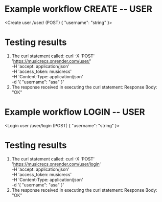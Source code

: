 # Example workflow CREATE -- USER

<Create user /user/ (POST)
{
"username": "string"
}>

# Testing results

1. The curl statement called:
    curl -X 'POST' \
      'https://musicrecs.onrender.com/user/' \
      -H 'accept: application/json' \
      -H 'access_token: musicrecs' \
      -H 'Content-Type: application/json' \
      -d '{
      "username": "asa"
    }'
2. The response received in executing the curl statement:
    Response Body:
      "OK"

# Example workflow LOGIN -- USER

<Login user /user/login (POST)
{
"username": "string"
}>

# Testing results

1. The curl statement called:
    curl -X 'POST' \
      'https://musicrecs.onrender.com/user/login' \
      -H 'accept: application/json' \
      -H 'access_token: musicrecs' \
      -H 'Content-Type: application/json' \
      -d '{
      "username": "asa"
    }'
2. The response received in executing the curl statement:
    Response Body:
      "OK"

# Example workflow CREATE -- PLAYLIST

<Create playlist /playlist/ (PUT)
{
"playlist_name": "string"
}>

# Testing results

1. The curl statement called:
    curl -X 'POST' \
      'https://musicrecs.onrender.com/playlist/2' \
      -H 'accept: application/json' \
      -H 'access_token: musicrecs' \
      -H 'Content-Type: application/json' \
      -d '{
      "playlist_name": "playlist"
    }'
2. The response received in executing the curl statement:
    Response Body:
      {
        "playlist_id": 6
      }

# Example workflow ADD SONG -- PLAYLIST

<Add playlist /{playlist_id}/add/{track_id} (PUT)
{

}>

# Testing results

1. The curl statement called:
    curl -X 'POST' \
      'https://musicrecs.onrender.com/playlist/6/add/2' \
      -H 'accept: application/json' \
      -H 'access_token: musicrecs' \
      -d ''
2. The response received in executing the curl statement:
    Response Body:
      "OK"

# Example workflow REMOVE SONG -- PLAYLIST

<Remove playlist /{playlist_id}/remove/{track_id} (PUT)
{

}>

# Testing results

1. The curl statement called:
    curl -X 'POST' \
      'https://musicrecs.onrender.com/playlist/6/remove/2' \
      -H 'accept: application/json' \
      -H 'access_token: musicrecs' \
      -d ''
2. The response received in executing the curl statement:
    Response Body:
      "OK"

# Example workflow GET User Library

<Get Asa's library /user/{user_id}/library>

# Testing results

1. The curl statement called:
  curl -X 'GET' \
  'https://musicrecs.onrender.com/user/3/library' \
  -H 'accept: application/json' \
  -H 'access_token: musicrecs'

2. The response received in executing the curl statement:
  [
  {
    "playlist_id": 6,
    "playlist_title": "playlist"
  }
]

# Example workflow SET -- RATING

<Update rating /rating/{user_id}/{track_id} (PUT)
{
"value": int
}>

# Testing results

1. The curl statement called:
    curl -X 'POST' \
      'https://musicrecs.onrender.com/rating/3/2' \
      -H 'accept: application/json' \
      -H 'access_token: musicrecs' \
      -H 'Content-Type: application/json' \
      -d '{
      "value": 10
    }'
2. The response received in executing the curl statement:
    Response Body:
      "OK"


# Example workflow GET -- RECOMMENDATION
<GET recommendations from song All Star by Smash Mouth songid=3cfOd4CMv2snFaKAnMdnvK>

# Testing Results
1. The curl statement called:
  curl -X 'GET' \
  'https://musicrecs.onrender.com/recs/?track_id=3cfOd4CMv2snFaKAnMdnvK' \
  -H 'accept: application/json' \
  -H 'access_token: musicrecs'
2. The response received in executing the curl statement:
{
  "recommendations": [
    {
      "id": "1FvDJ9KGxcqwv1utyPL3JZ",
      "track": "This Charming Man - 2011 Remaster",
      "album": "The Smiths",
      "artist": "The Smiths"
    },
    {
      "id": "7CQhZA3qNDZBoTKWqjD7gR",
      "track": "Give Me Your TMI",
      "album": "MAXIDENT",
      "artist": "Stray Kids"
    },
    {
      "id": "2LxdNADWier3MKTei8FbOY",
      "track": "I Was Made For Lovin' You (feat. Nile Rodgers & House Gospel Choir)",
      "album": "I Was Made For Lovin' You (feat. Nile Rodgers & House Gospel Choir)",
      "artist": "Oliver Heldens;Nile Rodgers;House Gospel Choir"
    },
    {
      "id": "2Cd9iWfcOpGDHLz6tVA3G4",
      "track": "Waka Waka (This Time for Africa) [The Official 2010 FIFA World Cup (TM) Song] (feat. Freshlyground)",
      "album": "Waka Waka (This Time for Africa) [The Official 2010 FIFA World Cup (TM) Song] (feat. Freshlyground)",
      "artist": "Shakira;Freshlyground"
    },
    {
      "id": "0Be7sopyKMv8Y8npsUkax2",
      "track": "Tacones Rojos",
      "album": "Tacones Rojos",
      "artist": "Sebastian Yatra"
    },
    {
      "id": "0Gbp9aWNohZ4Kwdi75ntzT",
      "track": "Love You Better",
      "album": "Made For You",
      "artist": "John De Sohn;Rasmus Hagen"
    },
    {
      "id": "21aOLk12MksET8AsbU0SI6",
      "track": "LO$ER=LO♡ER",
      "album": "The Chaos Chapter: FIGHT OR ESCAPE",
      "artist": "TOMORROW X TOGETHER"
    },
    {
      "id": "2kWowW0k4oFymhkr7LmvzO",
      "track": "Come with Me Now",
      "album": "Lunatic",
      "artist": "KONGOS"
    },
    {
      "id": "6ylDpki1VpIsc525KC1ojF",
      "track": "Tacones Rojos",
      "album": "Dharma",
      "artist": "Sebastian Yatra"
    },
    {
      "id": "4UuGBDjt8gLXsANZqZxMBz",
      "track": "Love You Better",
      "album": "Love You Better",
      "artist": "John De Sohn;Rasmus Hagen"
    }
  ]
}


